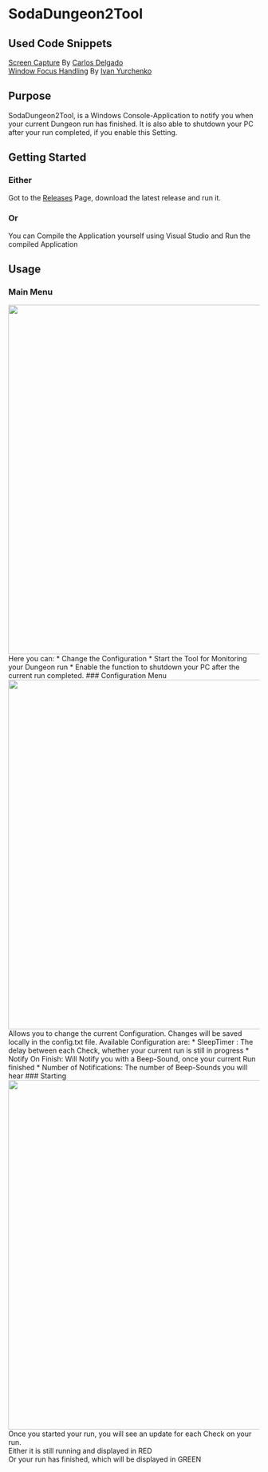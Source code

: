 # SodaDungeon2Tool
## Used Code Snippets
<a href="https://ourcodeworld.com/articles/read/195/capturing-screenshots-of-different-ways-with-c-and-winforms">Screen Capture</a> By <a href="https://ourcodeworld.com/authors/sdkcarlos">Carlos Delgado</a>
<br>
<a href="https://stackoverflow.com/a/35018042">Window Focus Handling</a> By <a href="https://stackoverflow.com/users/3731444/ivan-yurchenko">Ivan Yurchenko</a>
## Purpose
SodaDungeon2Tool, is a Windows Console-Application to notify you when your current Dungeon run has finished.
It is also able to shutdown your PC after your run completed, if you enable this Setting.
## Getting Started
### Either
Got to the <a href="https://github.com/Death-Truction/SodaDungeon2Tool/releases">Releases</a> Page, download the latest release and run it.
### Or
You can Compile the Application yourself using Visual Studio and Run the compiled Application
## Usage
### Main Menu
<img width="700" heigth="450" src="https://raw.githubusercontent.com/Death-Truction/SodaDungeon2Tool/master/Images/mainMenu.png">
Here you can:
* Change the Configuration
* Start the Tool for Monitoring your Dungeon run
* Enable the function to shutdown your PC after the current run completed.
### Configuration Menu
<img width="700" heigth="450" src="https://raw.githubusercontent.com/Death-Truction/SodaDungeon2Tool/master/Images/settingsMenu.png">
Allows you to change the current Configuration. Changes will be saved locally in the config.txt file.
Available Configuration are:
* SleepTimer : The delay between each Check, whether your current run is still in progress
* Notify On Finish: Will Notify you with a Beep-Sound, once your current Run finished
* Number of Notifications: The number of Beep-Sounds you will hear
### Starting
<img width="700" heigth="450" src="https://raw.githubusercontent.com/Death-Truction/SodaDungeon2Tool/master/Images/running.png">
Once you started your run, you will see an update for each Check on your run.
<br>
Either it is still running and displayed in RED
<br> Or your run has finished, which will be displayed in GREEN
